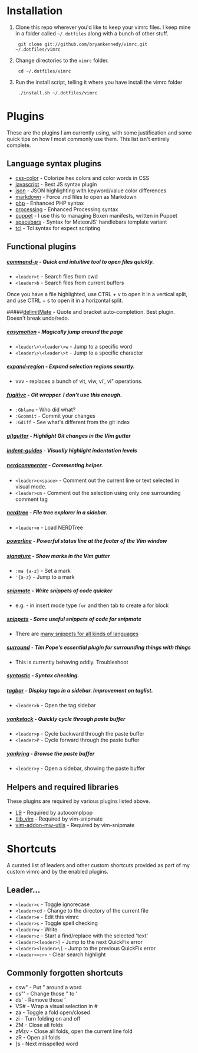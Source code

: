 # Installation
1. Clone this repo wherever you'd like to keep your vimrc files. I keep mine in a folder called `~/.dotfiles` along with a bunch of other stuff.

        git clone git://github.com/bryankennedy/vimrc.git ~/.dotfiles/vimrc

1. Change directories to the `vimrc` folder.

        cd ~/.dotfiles/vimrc

1. Run the install script, telling it where you have install the vimrc folder

        ./install.sh ~/.dotfiles/vimrc

# Plugins
These are the plugins I am currently using, with some justification and some quick tips on how I most commonly use them. This list isn't entirely complete.

## Language syntax plugins
* [css-color](https://github.com/ap/vim-css-color/) - Colorize hex colors and color words in CSS
* [javascript](https://github.com/pangloss/vim-javascript/) - Best JS syntax plugin
* [json](https://github.com/elzr/vim-json) - JSON highlighting with keyword/value color differences
* [markdown](https://github.com/tpope/vim-markdown/) - Force .md files to open as Markdown
* [php](https://github.com/StanAngeloff/php.vim) - Enhanced PHP syntax
* [processing](https://github.com/sophacles/vim-processing/) - Enhanced Processing syntax
* [puppet](https://github.com/rodjek/vim-puppet/) - I use this to managing Boxen manifests, written in Puppet
* [spacebars](https://github.com/Slava/vim-spacebars/) - Syntax for MeteorJS' handlebars template variant
* [tcl](https://github.com/vim-scripts/tcl.vim--smithfield/) - Tcl syntax for expect scripting

## Functional plugins

##### [command-p](https://github.com/kien/ctrlp.vim)  - Quick and intuitive tool to open files quickly.

* `<leader>t` - Search files from cwd
* `<leader>b` - Search files from current buffers

Once you have a file highlighted, use CTRL + v to open it in a vertical split, and use CTRL + s to open it in a horizontal split.

#####[delimitMate](https://github.com/Raimondi/delimitMate) - Quote and bracket auto-completion. Best plugin. Doesn't break undo/redo.

##### [easymotion](https://github.com/Lokaltog/vim-easymotion/) - Magically jump around the page

* `<leader\>\<leader\>w` - Jump to a specific word
* `<leader\>\<leader\>t` - Jump to a specific character

##### [expand-region](http://github.com/terryma/vim-expand-region) - Expand selection regions smartly.

* vvv - replaces a bunch of vit, viw, vi', vi" operations.

##### [fugitive](https://github.com/tpope/vim-fugitive/) - Git wrapper. I don't use this enough.

* `:Gblame` - Who did what?
* `:Gcommit` - Commit your changes
* `:Gdiff` - See what's different from the git index

##### [gitgutter](https://github.com/airblade/vim-gitgutter/) - Highlight Git changes in the Vim gutter
##### [indent-guides](https://github.com/nathanaelkane/vim-indent-guides/) - Visually highlight indentation levels
##### [nerdcommenter](https://github.com/scrooloose/nerdcommenter/) - Commenting helper.

* `<leader>c<space>` -  Comment out the current line or text selected in visual mode.
* `<leader>cm` - Comment out the selection using only one surrounding comment tag

##### [nerdtree](https://github.com/scrooloose/nerdtree/) - File tree explorer in a sidebar.

* `<leader>n` - Load NERDTree

##### [powerline](https://github.com/Lokaltog/vim-powerline) - Powerful status line at the footer of the Vim window
##### [signature](https://github.com/kshenoy/vim-signature) - Show marks in the Vim gutter

* `:ma {a-z}` - Set a mark
* `'{a-z}` - Jump to a mark

##### [snipmate](https://github.com/garbas/vim-snipmate) - Write snippets of code quicker

* e.g. - in insert mode type `for` and then tab to create a for block

##### [snippets](https://github.com/honza/vim-snippets.git) - Some useful snippets of code for snipmate

* There are [many snippets for all kinds of languages](https://github.com/honza/vim-snippets/tree/master/snippets)

##### [surround](https://github.com/tpope/vim-surround/) - Tim Pope's essential plugin for surrounding things with things

* This is currently behaving oddly. Troubleshoot

##### [syntastic](https://github.com/scrooloose/syntastic/) - Syntax checking.
##### [tagbar](https://github.com/majutsushi/tagbar) - Display tags in a sidebar. Improvement on taglist.

* `<leader>b` - Open the tag sidebar

##### [yankstack](https://github.com/maxbrunsfeld/vim-yankstack) - Quickly cycle through paste buffer

* `<leader>p` - Cycle backward through the paste buffer
* `<leader>P` - Cycle forward through the paste buffer

##### [yankring](https://github.com/vim-scripts/YankRing.vim) - Browse the paste buffer

* `<leader>y` - Open a sidebar, showing the paste buffer

## Helpers and required libraries
These plugins are required by various plugins listed above.
* [L9](http://www.vim.org/scripts/script.php?script_id=3252) - Required by autocomplpop
* [tlib_vim](https://github.com/tomtom/tlib_vim.git) - Required by vim-snipmate
* [vim-addon-mw-utils](https://github.com/MarcWeber/vim-addon-mw-utils.git) - Required by vim-snipmate

# Shortcuts
A curated list of leaders and other custom shortcuts provided as part of my custom vimrc and by the enabled plugins.

## Leader...
* `<leader>c` - Toggle ignorecase
* `<leader>cd` - Change to the directory of the current file
* `<leader>e` - Edit this vimrc
* `<leader>s` - Toggle spell checking
* `<leader>w` - Write
* `<leader>z` - Start a find/replace with the selected 'text'
* `<leader><leader>]` - Jump to the next QuickFix error
* `<leader><leader>\[` - Jump to the previous QuickFix error
* `<leader><cr>` - Clear search highlight

## Commonly forgotten shortcuts
* csw" - Put " around a word
* cs"' - Change those " to '
* ds' - Remove those '
* VS# - Wrap a visual selection in #
* za - Toggle a fold open/closed
* zi - Turn folding on and off
* ZM - Close all folds
* zMzv - Close all folds, open the current line fold
* zR - Open all folds
* ]s - Next misspelled word
